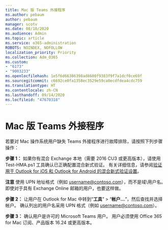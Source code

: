 ```yaml
---
title: Mac 版 Teams 外接程序
ms.author: pebaum
author: pebaum
manager: scotv
ms.date: 08/10/2020
ms.audience: Admin
ms.topic: article
ms.service: o365-administration
ROBOTS: NOINDEX, NOFOLLOW
localization_priority: Priority
ms.collection: Adm_O365
ms.custom:
- "6173"
- "9003233"
ms.openlocfilehash: 1e5f6d66386398ad8600f9383f9f7a1dcf0ce69f
ms.sourcegitcommit: c6692ce0fa1358ec3529e59ca0ecdfdea4cdc759
ms.translationtype: HT
ms.contentlocale: zh-CN
ms.lasthandoff: 09/14/2020
ms.locfileid: "47670318"
---
```

# <a name="teams-add-in-for-mac"></a>Mac 版 Teams 外接程序

若要对 Mac 操作系统用户缺失 Teams 外接程序进行故障排除，请按照下列步骤操作：

**步骤 1：** 如果你有混合 Exchange 本地（需要 2016 CU3 或更高版本），请使用 Test-HMA.ps1 工具确认已正确配置混合新式验证。 有关详细信息，请参阅[验证用于 Outlook for iOS 和 Outlook for Android 的混合新式验证设置](https://aka.ms/AA980zq)。  

**注意** 使用 UPN 地址格式（例如 [username@contoso.com](mailto:username@contoso.com)），而不是域\用户名。 即使对于具有 Exchange Online 邮箱的用户，也要这样做。

**步骤 2：** 让用户在 Outlook for Mac 中转到“**工具**” > “**帐户...**”，然后查找并选择帐户。 确认列出的用户名采用 UPN 格式（例如 [username@contoso.com](mailto:username@contoso.com)）。

**步骤 3：** 确认用户是许可的 Microsoft Teams 用户。 用户必须使用 Office 365 for Mac 订阅、产品版本 16.24 或更高版本。